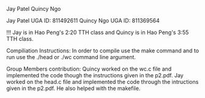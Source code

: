 Jay Patel
Quincy Ngo

Jay Patel UGA ID: 811492611
Quincy Ngo UGA ID: 811369564

!!! Jay is in Hao Peng's 2:20 TTH class and Quincy is in Hao Peng's 3:55 TTH class.

Compiliation Instructions: In order to compile use the make command and to run use the ./head or ./wc command line argument.

Group Members contribution:
Quincy worked on the wc.c file and implemented the code though the instructions given in the p2.pdf.
Jay worked on the head.c file and implemented the code through the intructions given in the p2.pdf. He also helped with the makefile.

 

